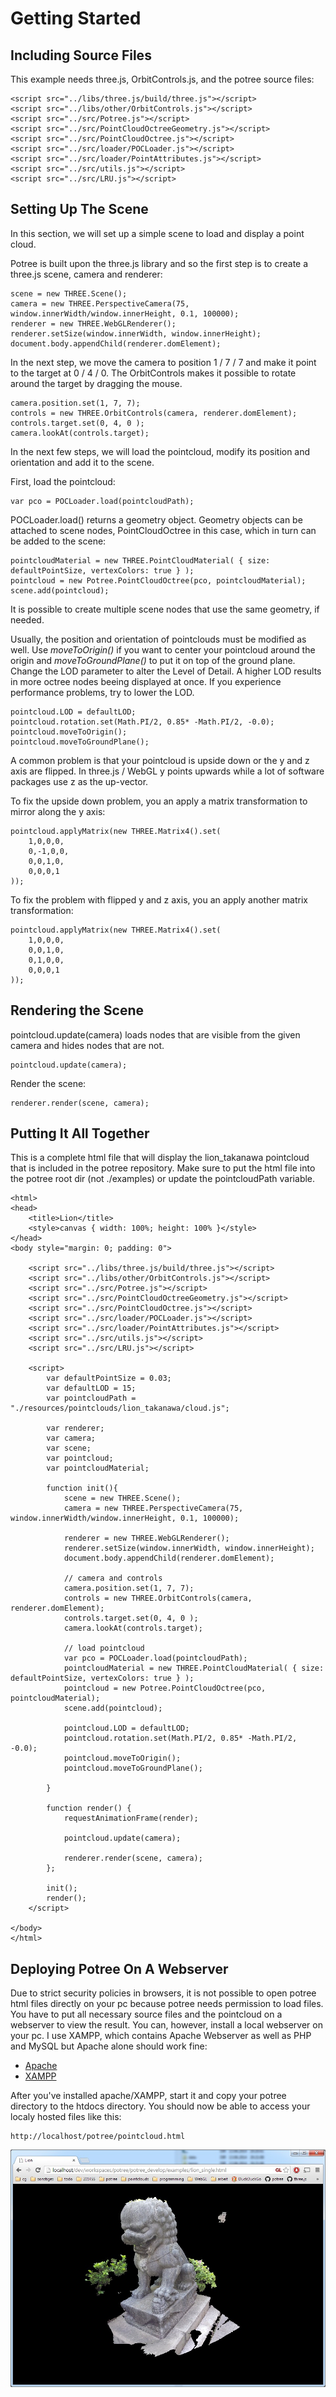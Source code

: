 
# Getting Started

## Including Source Files

This example needs three.js, OrbitControls.js, and the potree source files:

    <script src="../libs/three.js/build/three.js"></script>
    <script src="../libs/other/OrbitControls.js"></script>
    <script src="../src/Potree.js"></script>
    <script src="../src/PointCloudOctreeGeometry.js"></script>
    <script src="../src/PointCloudOctree.js"></script>
    <script src="../src/loader/POCLoader.js"></script>
    <script src="../src/loader/PointAttributes.js"></script>
    <script src="../src/utils.js"></script>
    <script src="../src/LRU.js"></script>

## Setting Up The Scene

In this section, we will set up a simple scene to load and display a point cloud.


Potree is built upon the three.js library and so the first step is to
create a three.js scene, camera and renderer:

    scene = new THREE.Scene();
    camera = new THREE.PerspectiveCamera(75, window.innerWidth/window.innerHeight, 0.1, 100000);
    renderer = new THREE.WebGLRenderer();
    renderer.setSize(window.innerWidth, window.innerHeight);
    document.body.appendChild(renderer.domElement);

In the next step, we move the camera to position 1 / 7 / 7 and make it point
to the target at 0 / 4 / 0. The OrbitControls makes it possible to rotate around
the target by dragging the mouse.

    camera.position.set(1, 7, 7);
    controls = new THREE.OrbitControls(camera, renderer.domElement);
    controls.target.set(0, 4, 0 );
    camera.lookAt(controls.target);

In the next few steps, we will load the pointcloud, modify its position and orientation
and add it to the scene.

First, load the pointcloud:

    var pco = POCLoader.load(pointcloudPath);

POCLoader.load() returns a geometry object. Geometry objects can be attached to
scene nodes, PointCloudOctree in this case, which in turn can be added to the scene:


    pointcloudMaterial = new THREE.PointCloudMaterial( { size: defaultPointSize, vertexColors: true } );
    pointcloud = new Potree.PointCloudOctree(pco, pointcloudMaterial);
    scene.add(pointcloud);

It is possible to create multiple scene nodes that use the same geometry, if needed.

Usually, the position and orientation of pointclouds must be modified as well.
Use _moveToOrigin()_ if you want to center your pointcloud around the origin and
 _moveToGroundPlane()_ to put it on top of the ground plane.
 Change the LOD parameter to alter the Level of Detail. A higher LOD results in
 more octree nodes beeing displayed at once. If you experience performance problems,
 try to lower the LOD.

    pointcloud.LOD = defaultLOD;
    pointcloud.rotation.set(Math.PI/2, 0.85* -Math.PI/2, -0.0);
    pointcloud.moveToOrigin();
    pointcloud.moveToGroundPlane();

A common problem is that your pointcloud is upside down or the y and z axis are
flipped. In three.js / WebGL y points upwards while a lot of software packages
use z as the up-vector.

To fix the upside down problem, you an apply a matrix transformation to mirror
along the y axis:

    pointcloud.applyMatrix(new THREE.Matrix4().set(
        1,0,0,0,
        0,-1,0,0,
        0,0,1,0,
        0,0,0,1
    ));

To fix the problem with flipped y and z axis, you an apply another matrix transformation:

    pointcloud.applyMatrix(new THREE.Matrix4().set(
        1,0,0,0,
        0,0,1,0,
        0,1,0,0,
        0,0,0,1
    ));


## Rendering the Scene

pointcloud.update(camera) loads nodes that are visible from the given camera
and hides nodes that are not.

    pointcloud.update(camera);

Render the scene:

    renderer.render(scene, camera);



## Putting It All Together

This is a complete html file that will display the lion_takanawa pointcloud
that is included in the potree repository.
Make sure to put the html file into the potree root dir (not ./examples) or update
the pointcloudPath variable.

    <html>
    <head>
    	<title>Lion</title>
    	<style>canvas { width: 100%; height: 100% }</style>
    </head>
    <body style="margin: 0; padding: 0">

    	<script src="../libs/three.js/build/three.js"></script>
    	<script src="../libs/other/OrbitControls.js"></script>
    	<script src="../src/Potree.js"></script>
    	<script src="../src/PointCloudOctreeGeometry.js"></script>
    	<script src="../src/PointCloudOctree.js"></script>
    	<script src="../src/loader/POCLoader.js"></script>
    	<script src="../src/loader/PointAttributes.js"></script>
    	<script src="../src/utils.js"></script>
    	<script src="../src/LRU.js"></script>

    	<script>
    		var defaultPointSize = 0.03;
    		var defaultLOD = 15;
    		var pointcloudPath = "./resources/pointclouds/lion_takanawa/cloud.js";

    		var renderer;
    		var camera;
    		var scene;
    		var pointcloud;
    		var pointcloudMaterial;

    		function init(){
    			scene = new THREE.Scene();
    			camera = new THREE.PerspectiveCamera(75, window.innerWidth/window.innerHeight, 0.1, 100000);

    			renderer = new THREE.WebGLRenderer();
    			renderer.setSize(window.innerWidth, window.innerHeight);
    			document.body.appendChild(renderer.domElement);

    			// camera and controls
    			camera.position.set(1, 7, 7);
    			controls = new THREE.OrbitControls(camera, renderer.domElement);
    			controls.target.set(0, 4, 0 );
    			camera.lookAt(controls.target);

    			// load pointcloud
    			var pco = POCLoader.load(pointcloudPath);
    			pointcloudMaterial = new THREE.PointCloudMaterial( { size: defaultPointSize, vertexColors: true } );
    			pointcloud = new Potree.PointCloudOctree(pco, pointcloudMaterial);
    			scene.add(pointcloud);

    			pointcloud.LOD = defaultLOD;
    			pointcloud.rotation.set(Math.PI/2, 0.85* -Math.PI/2, -0.0);
    			pointcloud.moveToOrigin();
    			pointcloud.moveToGroundPlane();

    		}

    		function render() {
    			requestAnimationFrame(render);

    			pointcloud.update(camera);

    			renderer.render(scene, camera);
    		};

    		init();
    		render();
    	</script>

    </body>
    </html>

## Deploying Potree On A Webserver

Due to strict security policies in browsers,
it is not possible to open potree html files directly on your pc because
potree needs permission to load files.
You have to put all necessary source files and the pointcloud on a webserver
to view the result. You can, however, install a local webserver on your pc.
I use XAMPP, which contains Apache Webserver as well as PHP and MySQL but Apache
alone should work fine:
* [Apache](http://httpd.apache.org/)
* [XAMPP](https://www.apachefriends.org/de/index.html)

After you've installed apache/XAMPP, start it and copy your potree directory
to the htdocs directory. You should now be able to access your localy hosted files like this:

    http://localhost/potree/pointcloud.html


![](images/lion_demo_screenshot.jpg)
